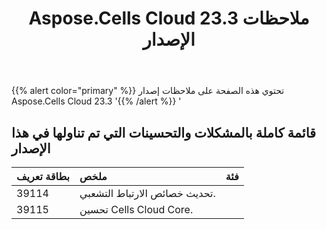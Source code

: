 ﻿---
title: Aspose.Cells Cloud 23.3 ملاحظات الإصدار
second_title: Aspose.Cells Cloud Documen
type: docs
url: /ar/aspose-cells-cloud-23-3-release-notes/
description: Aspose.Cells Cloud يدعم Excel لإنشاء وتحويل ودمج وتقسيم وحماية وتشغيل الكائن الداخلي وما إلى ذلك
weight: 19
---
{{% alert color="primary" %}} 
تحتوي هذه الصفحة على ملاحظات إصدار Aspose.Cells Cloud 23.3
'{{% /alert %}} '
## **قائمة كاملة بالمشكلات والتحسينات التي تم تناولها في هذا الإصدار**

|**بطاقة تعريف**|**ملخص**|**فئة**|
|:- |:- |:- |
|39114 | تحديث خصائص الارتباط التشعبي.|
|39115 | تحسين Cells Cloud Core.|

